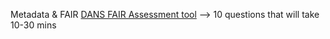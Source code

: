 
Metadata & FAIR 
[DANS FAIR Assessment tool](https://fairaware.dans.knaw.nl/) --> 10 questions that will take 10-30 mins
